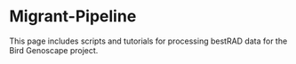 # Migrant-Pipeline

This page includes scripts and tutorials for processing bestRAD data for the Bird Genoscape project.
